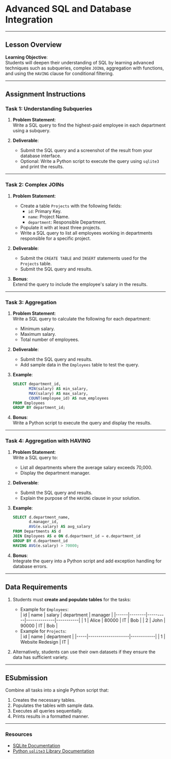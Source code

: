 
# **Advanced SQL and Database Integration**

---

## **Lesson Overview**

**Learning Objective**:  
Students will deepen their understanding of SQL by learning advanced techniques such as subqueries, complex `JOIN`s, aggregation with functions, and using the `HAVING` clause for conditional filtering.

---

## **Assignment Instructions**

### **Task 1: Understanding Subqueries**

1. **Problem Statement**:  
   Write a SQL query to find the highest-paid employee in each department using a subquery.

2. **Deliverable**:  
   - Submit the SQL query and a screenshot of the result from your database interface.
   - Optional: Write a Python script to execute the query using `sqlite3` and print the results.

---

### **Task 2: Complex JOINs**

1. **Problem Statement**:  
   - Create a table `Projects` with the following fields:
     - `id`: Primary Key.
     - `name`: Project Name.
     - `department`: Responsible Department.
   - Populate it with at least three projects.
   - Write a SQL query to list all employees working in departments responsible for a specific project.

2. **Deliverable**:  
   - Submit the `CREATE TABLE` and `INSERT` statements used for the `Projects` table.
   - Submit the SQL query and results.

4. **Bonus**:  
   Extend the query to include the employee's salary in the results.

---

### **Task 3: Aggregation**

1. **Problem Statement**:  
   Write a SQL query to calculate the following for each department:
   - Minimum salary.
   - Maximum salary.
   - Total number of employees.

2. **Deliverable**:  
   - Submit the SQL query and results.
   - Add sample data in the `Employees` table to test the query.

3. **Example**:  
   ```sql
   SELECT department_id, 
          MIN(salary) AS min_salary, 
          MAX(salary) AS max_salary, 
          COUNT(employee_id) AS num_employees
   FROM Employees
   GROUP BY department_id;
   ```

4. **Bonus**:  
   Write a Python script to execute the query and display the results.

---

### **Task 4: Aggregation with HAVING**

1. **Problem Statement**:  
   Write a SQL query to:
   - List all departments where the average salary exceeds 70,000.
   - Display the department manager.

2. **Deliverable**:  
   - Submit the SQL query and results.
   - Explain the purpose of the `HAVING` clause in your solution.

3. **Example**:  
   ```sql
   SELECT d.department_name, 
          d.manager_id, 
          AVG(e.salary) AS avg_salary
   FROM Departments AS d
   JOIN Employees AS e ON d.department_id = e.department_id
   GROUP BY d.department_id
   HAVING AVG(e.salary) > 70000;
   ```

4. **Bonus**:  
   Integrate the query into a Python script and add exception handling for database errors.

---

## **Data Requirements**

1. Students must **create and populate tables** for the tasks:
   - Example for `Employees`:  
     | id  | name   | salary   | department   | manager   |
     |------|--------|----------|--------------|-----------|
     | 1    | Alice  | 80000    | IT           | Bob       |
     | 2    | John   | 90000    | IT           | Bob       |
   - Example for `Projects`:  
     | id  | name               | department |
     |-----|--------------------|------------|
     | 1   | Website Redesign   | IT         |

2. Alternatively, students can use their own datasets if they ensure the data has sufficient variety.

---



## **ESubmission**

Combine all tasks into a single Python script that:
1. Creates the necessary tables.
2. Populates the tables with sample data.
3. Executes all queries sequentially.
4. Prints results in a formatted manner.

---

### **Resources**
- [SQLite Documentation](https://www.sqlite.org/docs.html)
- [Python `sqlite3` Library Documentation](https://docs.python.org/3/library/sqlite3.html)
```
